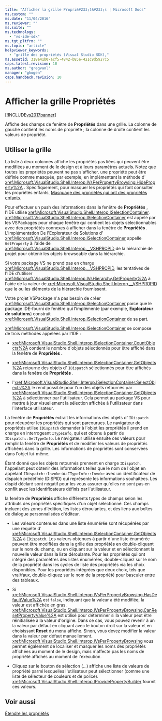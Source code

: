 ```yaml
---
title: "Afficher la grille Propri&#233;t&#233;s | Microsoft Docs"
ms.custom: ""
ms.date: "11/04/2016"
ms.reviewer: ""
ms.suite: ""
ms.technology: 
  - "vs-ide-sdk"
ms.tgt_pltfrm: ""
ms.topic: "article"
helpviewer_keywords: 
  - "grille des propriétés (Visual Studio SDK),"
ms.assetid: 318e41b0-acf5-4842-b85e-421c9d5927c5
caps.latest.revision: 10
ms.author: "gregvanl"
manager: "ghogen"
caps.handback.revision: 10
---
```

# Afficher la grille Propri&#233;t&#233;s
[!INCLUDE[vs2017banner](../../code-quality/includes/vs2017banner.md)]

Affiche des champs de fenêtre de **Propriétés** dans une grille.  La colonne de gauche contient les noms de propriété ; la colonne de droite contient les valeurs de propriété.  
  
## Utiliser la grille  
 La liste à deux colonnes affiche les propriétés pas liées qui peuvent être modifiées au moment de le design et à leurs paramètres actuels.  Notez que toutes les propriétés peuvent ne pas s'afficher.  une propriété peut être définie comme masquée, par exemple, en implémentant la méthode d' <xref:Microsoft.VisualStudio.Shell.Interop.IVsPerPropertyBrowsing.HideProperty%2A> .  Spécifiquement, pour masquer les propriétés qui font consulter les propriétés enfants, [Masquage des propriétés qui ont des propriétés enfants](../../misc/hiding-properties-that-have-child-properties.md).  
  
 Pour effectuer un push des informations dans la fenêtre de **Propriétés** , l'IDE utilise <xref:Microsoft.VisualStudio.Shell.Interop.ISelectionContainer>.  <xref:Microsoft.VisualStudio.Shell.Interop.ISelectionContainer> est appelé par les VSPackages pour chaque fenêtre qui contient les objets sélectionnables avec des propriétés connexes à afficher dans la fenêtre de **Propriétés** .  L'implémentation De l'Explorateur de Solutions d' <xref:Microsoft.VisualStudio.Shell.Interop.ISelectionContainer> appelle `GetProperty` à l'aide de <xref:Microsoft.VisualStudio.Shell.Interop.__VSHPROPID> de la hiérarchie de projet pour obtenir les objets browseable dans la hiérarchie.  
  
 Si votre package VS ne prend pas en charge <xref:Microsoft.VisualStudio.Shell.Interop.__VSHPROPID>, les tentatives de l'IDE d'utiliser <xref:Microsoft.VisualStudio.Shell.Interop.IVsHierarchy.GetProperty%2A> à l'aide de la valeur de <xref:Microsoft.VisualStudio.Shell.Interop.__VSHPROPID> que le ou les éléments de la hiérarchie fournissent.  
  
 Votre projet VSPackage n'a pas besoin de créer <xref:Microsoft.VisualStudio.Shell.Interop.ISelectionContainer> parce que le package IDE\-fourni de fenêtre qui l'implémente \(par exemple, **Explorateur de solutions**\) construit <xref:Microsoft.VisualStudio.Shell.Interop.ISelectionContainer> de sa part.  
  
 <xref:Microsoft.VisualStudio.Shell.Interop.ISelectionContainer> se compose de trois méthodes appelées par l'IDE :  
  
-   <xref:Microsoft.VisualStudio.Shell.Interop.ISelectionContainer.CountObjects%2A> contient le nombre d'objets sélectionnés pour être affiché dans la fenêtre de **Propriétés** .  
  
-   <xref:Microsoft.VisualStudio.Shell.Interop.ISelectionContainer.GetObjects%2A> retourne des objets d' `IDispatch` sélectionnés pour être affichés dans la fenêtre de **Propriétés** .  
  
-   l'<xref:Microsoft.VisualStudio.Shell.Interop.ISelectionContainer.SelectObjects%2A> le rend possible pour l'un des objets retournés par <xref:Microsoft.VisualStudio.Shell.Interop.ISelectionContainer.GetObjects%2A> à sélectionner par l'utilisateur.  Cela permet au package VS pour mettre à jour visuellement la sélection affichée à l'utilisateur dans l'interface utilisateur.  
  
 La fenêtre de **Propriétés** extrait les informations des objets d' `IDispatch` pour récupérer les propriétés qui sont parcourues.  Le navigateur de propriétés utilise `IDispatch` demander à l'objet les propriétés il prend en charge en interrogeant `ITypeInfo`, qui est obtenu à partir de `IDispatch::GetTypeInfo`.  Le navigateur utilise ensuite ces valeurs pour remplir la fenêtre de **Propriétés** et de modifier les valeurs de propriétés affichées dans la grille.  Les informations de propriétés sont conservées dans l'objet lui\-même.  
  
 Étant donné que les objets retournés prennent en charge `IDispatch`, l'appelant peut obtenir des informations telles que le nom de l'objet en appelant `IDispatch::Invoke` ou `ITypeInfo::Invoke` avec un identificateur de dispatch prédéfinie \(DISPID\) qui représente les informations souhaitées.  Les dispid déclaré sont négatif pour les vous assurer qu'elles ne sont pas en conflit avec les identificateurs définis par l'utilisateur.  
  
 la fenêtre de **Propriétés** affiche différents types de champs selon les attributs des propriétés spécifiques d'un objet sélectionné.  Ces champs incluent des zones d'édition, les listes déroulantes, et des liens aux boîtes de dialogue personnalisées d'éditeur.  
  
-   Les valeurs contenues dans une liste énumérée sont récupérées par une requête d' <xref:Microsoft.VisualStudio.Shell.Interop.ISelectionContainer.GetObjects%2A> à `IDispatch`.  Les valeurs obtenues à partir d'une liste énumérée peuvent être modifiées dans la grille des propriétés en double\-cliquant sur le nom du champ, ou en cliquant sur la valeur et en sélectionnant la nouvelle valeur dans la liste déroulante.  Pour les propriétés qui ont intégré des paramètres des listes énumérées, double\-cliquez sur le nom de la propriété dans les cycles de liste des propriétés via les choix disponibles.  Pour les propriétés intégrées que deux choix, tels que vrai\/faux, double\-cliquez sur le nom de la propriété pour basculer entre des tableaux.  
  
-   Si <xref:Microsoft.VisualStudio.Shell.Interop.IVsPerPropertyBrowsing.HasDefaultValue%2A> est `false`, indiquant que la valeur a été modifiée, la valeur est affichée en gras.  <xref:Microsoft.VisualStudio.Shell.Interop.IVsPerPropertyBrowsing.CanResetPropertyValue%2A> est utilisé pour déterminer si la valeur peut être réinitialisée à la valeur d'origine.  Dans ce cas, vous pouvez revenir à un la valeur par défaut en cliquant avec le bouton droit sur la valeur et en choisissant **Reset** du menu affiche.  Sinon, vous devez modifier la valeur dans la valeur par défaut manuellement.  <xref:Microsoft.VisualStudio.Shell.Interop.IVsPerPropertyBrowsing> vous permet également de localiser et masquer les noms des propriétés affichées au moment de le design, mais n'affecte pas les noms de propriété affichés au moment de l'exécution.  
  
-   Cliquez sur le bouton de sélection \(...\) affiche une liste de valeurs de propriété parmi lesquelles l'utilisateur peut sélectionner \(comme une liste de sélecteur de couleurs et de police\).  <xref:Microsoft.VisualStudio.Shell.Interop.IProvidePropertyBuilder> fournit ces valeurs.  
  
## Voir aussi  
 [Étendre les propriétés](../../extensibility/internals/extending-properties.md)